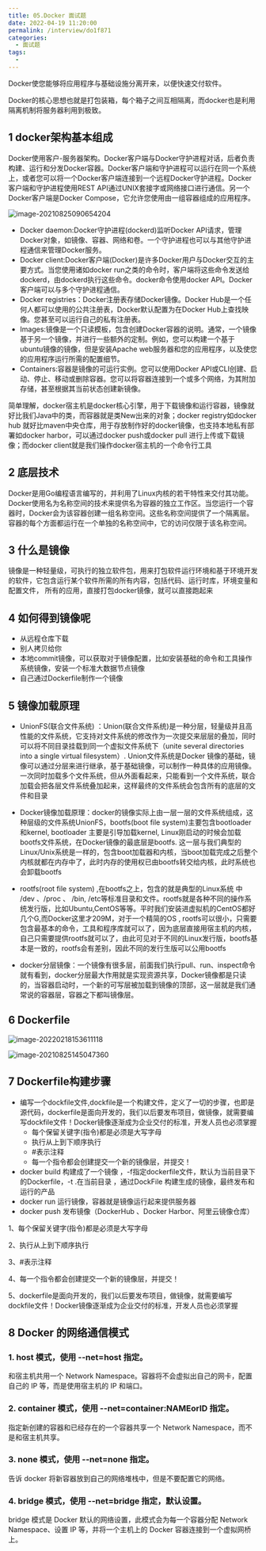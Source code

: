 ```yaml
---
title: 05.Docker 面试题
date: 2022-04-19 11:20:00
permalink: /interview/do1f871
categories: 
  - 面试题
tags: 
  - 
---
```


Docker使您能够将应用程序与基础设施分离开来，以便快速交付软件。

Docker的核心思想也就是打包装箱，每个箱子之间互相隔离，而docker也是利用隔离机制将服务器利用到极致。

## 1 docker架构基本组成

Docker使用客户-服务器架构。Docker客户端与Docker守护进程对话，后者负责构建、运行和分发Docker容器。Docker客户端和守护进程可以运行在同一个系统上，或者您可以将一个Docker客户端连接到一个远程Docker守护进程。Docker客户端和守护进程使用REST API通过UNIX套接字或网络接口进行通信。另一个Docker客户端是Docker Compose，它允许您使用由一组容器组成的应用程序。

![image-20210825090654204](http://www.itxiaoshen.com:3001/assets/16298536148511DSeYYRJ.png)

- Docker daemon:Docker守护进程(dockerd)监听Docker API请求，管理Docker对象，如镜像、容器、网络和卷。一个守护进程也可以与其他守护进程通信来管理Docker服务。
- Docker  client:Docker客户端(Docker)是许多Docker用户与Docker交互的主要方式。当您使用诸如docker  run之类的命令时，客户端将这些命令发送给dockerd，由dockerd执行这些命令。docker命令使用docker  API。Docker客户端可以与多个守护进程通信。
- Docker registries：Docker注册表存储Docker镜像。Docker Hub是一个任何人都可以使用的公共注册表，Docker默认配置为在Docker Hub上查找映像。您甚至可以运行自己的私有注册表。
- Images:镜像是一个只读模板，包含创建Docker容器的说明。通常，一个镜像基于另一个镜像，并进行一些额外的定制。例如，您可以构建一个基于ubuntu镜像的镜像，但是安装Apache web服务器和您的应用程序，以及使您的应用程序运行所需的配置细节。
- Containers:容器是镜像的可运行实例。您可以使用Docker API或CLI创建、启动、停止、移动或删除容器。您可以将容器连接到一个或多个网络，为其附加存储，甚至根据其当前状态创建新镜像。

简单理解，docker宿主机是docker核心引擎，用于下载镜像和运行容器，镜像就好比我们Java中的类，而容器就是类New出来的对象；docker registry如docker hub 就好比maven中央仓库，用于存放制作好的docker镜像，也支持本地私有部署如docker  harbor，可以通过docker push或docker pull 进行上传或下载镜像；而docker  client就是我们操作docker宿主机的一个命令行工具

## 2 底层技术

Docker是用Go编程语言编写的，并利用了Linux内核的若干特性来交付其功能。Docker使用名为名称空间的技术来提供名为容器的独立工作区。当您运行一个容器时，Docker会为该容器创建一组名称空间。这些名称空间提供了一个隔离层。容器的每个方面都运行在一个单独的名称空间中，它的访问仅限于该名称空间。

## 3 什么是镜像

镜像是一种轻量级，可执行的独立软件包，用来打包软件运行环境和基于环境开发的软件，它包含运行某个软件所需的所有内容，包括代码、运行时库，环境变量和配置文件， 所有的应用，直接打包docker镜像，就可以直接跑起来

## 4 如何得到镜像呢

- 从远程仓库下载
- 别人拷贝给你
- 本地commit镜像，可以获取对于镜像配置，比如安装基础的命令和工具操作系统镜像，安装一个标准大数据节点镜像
- 自己通过Dockerfile制作一个镜像

## 5 镜像加载原理

- UnionFS(联合文件系统)  ：Union(联合文件系统)是一种分层，轻量级并且高性能的文件系统，它支持对文件系统的修改作为一次提交来层层的叠加，同时可以将不同目录挂载到同一个虚拟文件系统下（unite several directories into a single virtual filesystem）. Union文件系统是Docker  镜像的基础，镜像可以通过分层来进行继承，基于基础镜像，可以制作一种具体的应用镜像。一次同时加载多个文件系统，但从外面看起来，只能看到一个文件系统，联合加载会把各层文件系统叠加起来，这样最终的文件系统会包含所有的底层的文件和目录
- Docker镜像加载原理：docker的镜像实际上由一层一层的文件系统组成，这种层级的文件系统UnionFS，bootfs(boot file system)主要包含bootloader 和kernel, bootloader 主要是引导加载kernel,  Linux刚启动的时候会加载bootfs文件系统，在Docker镜像的最底层是bootfs.  这一层与我们典型的Linux/Unix系统是一样的，包含boot加载器和内核，当boot加载完成之后整个内核就都在内存中了，此时内存的使用权已由bootfs转交给内核，此时系统也会卸载bootfs
- rootfs(root file system) ,在bootfs之上，包含的就是典型的Linux系统 中 /dev  、/proc 、 /bin,  /etc等标准目录和文件。rootfs就是各种不同的操作系统发行版，比如Ubuntu,CentOS等等。平时我们安装进虚拟机的CentOS都好几个G,而Docker这里才209M，对于一个精简的OS ,  rootfs可以很小，只需要包含最基本的命令，工具和程序库就可以了，因为底层直接用宿主机的内核，自己只需要提供rootfs就可以了，由此可见对于不同的Linux发行版，bootfs基本是一致的，rootfs会有差别，因此不同的发行生版可以公用bootfs

- docker分层镜像：一个镜像有很多层，前面我们执行pull、run、inspect命令就有看到，docker分层最大作用就是实现资源共享，Docker镜像都是只读的，当容器启动时，一个新的可写层被加载到镜像的顶部，这一层就是我们通常说的容器层，容器之下都叫镜像层。

## 6 Dockerfile

![image-20220218153611118](https://gitee.com/er-huomeng/l-img/raw/master/image-20220218153611118.png)

![image-20210825145047360](http://www.itxiaoshen.com:3001/assets/1629874250496DhQ5Jt1Q.png)

## 7 Dockerfile构建步骤

- 编写一个dockfile文件,dockfile是一个构建文件，定义了一切的步骤，也即是源代码，dockerfile是面向开发的，我们以后要发布项目，做镜像，就需要编写dockfile文件！Docker镜像逐渐成为企业交付的标准，开发人员也必须掌握
  - 每个保留关键字(指令)都是必须是大写字母
  - 执行从上到下顺序执行
  - #表示注释
  - 每一个指令都会创建提交一个新的镜像层，并提交！
- docker build 构建成了一个镜像 ，-f指定dockerfile文件，默认为当前目录下的Dockerfile，-t .在当前目录 ，通过DockFile 构建生成的镜像，最终发布和运行的产品
- docker run 运行镜像，容器就是镜像运行起来提供服务器
- docker push 发布镜像（DockerHub 、Docker Harbor、阿里云镜像仓库）

1、每个保留关键字(指令)都是必须是大写字母

2、执行从上到下顺序执行

3、#表示注释

4、每一个指令都会创建提交一个新的镜像层，并提交！

5、dockerfile是面向开发的，我们以后要发布项目，做镜像，就需要编写dockfile文件！Docker镜像逐渐成为企业交付的标准，开发人员也必须掌握

## 8 Docker 的网络通信模式

### 1. host 模式，使用 --net=host 指定。

和宿主机共用一个 Network Namespace。容器将不会虚拟出自己的网卡，配置自己的 IP 等，而是使用宿主机的 IP 和端口。

### 2. container 模式，使用 --net=container:NAMEorID 指定。

指定新创建的容器和已经存在的一个容器共享一个 Network Namespace，而不是和宿主机共享。

### 3. none 模式，使用 --net=none 指定。

告诉 docker 将新容器放到自己的网络堆栈中，但是不要配置它的网络。

### 4. bridge 模式，使用 --net=bridge 指定，默认设置。

bridge 模式是 Docker 默认的网络设置，此模式会为每一个容器分配 Network Namespace、设置 IP 等，并将一个主机上的 Docker 容器连接到一个虚拟网桥上。
